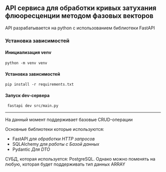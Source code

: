 ## API сервиса для обработки кривых затухания флюоресценции методом фазовых векторов

API разрабатывается на python с использованием библиотеки FastAPI

### Установка зависимостей
#### Инициализация venv
``` python -m venv venv ```

#### Установка зависимостей
``` pip install -r requirements.txt ```

#### Запуск dev-сервера
``` fastapi dev src/main.py```

---

На данный момент поддерживает базовые CRUD-операции

Основные библиотеки которые используются:
- FastAPI _для обработки HTTP запросов_
- SQLAlchemy _для работы с Базой данных_
- Pydantic _Для DTO_

СУБД, которая используется: PostgreSQL. Однако можно поменять на любую, которая будет поддерживать тип данных ARRAY
